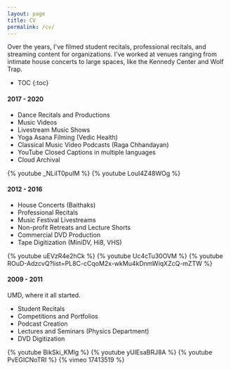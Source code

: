 ```yaml
---
layout: page
title: CV
permalink: /cv/
---
```


Over the years, I've filmed student recitals, professional recitals, and streaming content for organizations. I've worked at venues ranging from intimate house concerts to large spaces, like the Kennedy Center and Wolf Trap.

* TOC
{:toc}


#### 2017 - 2020

* Dance Recitals and Productions
* Music Videos
* Livestream Music Shows
* Yoga Asana Filming (Vedic Health)
* Classical Music Video Podcasts (Raga Chhandayan)
* YouTube Closed Captions in multiple languages
* Cloud Archival

{% youtube _NLiIT0puIM %}
{% youtube LouI4Z48WOg %}


#### 2012 - 2016

* House Concerts (Baithaks)
* Professional Recitals
* Music Festival Livestreams
* Non-profit Retreats and Lecture Shorts
* Commercial DVD Production
* Tape Digitization (MiniDV, Hi8, VHS)

{% youtube uEVzR4e2hCk %}
{% youtube Uc4cTu30OVM %}
{% youtube ROuD-AdzcvQ?list=PL8C-cCqoM2x-wkMu4kDnmWiqXZcQ-mZTW %}


#### 2009 - 2011

UMD, where it all started.

* Student Recitals
* Competitions and Portfolios
* Podcast Creation
* Lectures and Seminars (Physics Department)
* DVD Digitization

{% youtube BikSki_KMlg %}
{% youtube yUlEsaBRJ8A %}
{% youtube PvEGICNoTRI %}
{% vimeo 17413519 %}